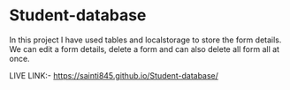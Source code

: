 # Student-database
In this project I have used tables and localstorage to store the form details. We can edit a form details, delete a form and can also delete all form all at once.

LIVE LINK:- https://sainti845.github.io/Student-database/
